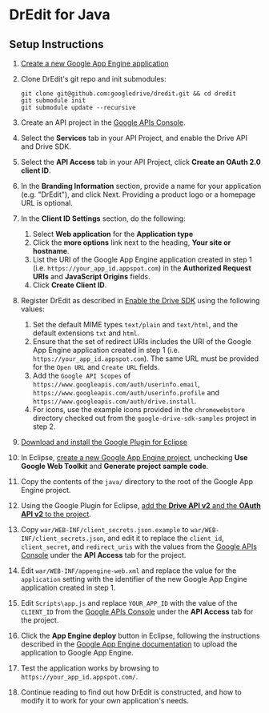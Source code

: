 # DrEdit for Java

## Setup Instructions

1. [Create a new Google App Engine application](https://appengine.google.com/)
1.  Clone DrEdit's git repo and init submodules:

        git clone git@github.com:googledrive/dredit.git && cd dredit
        git submodule init
        git submodule update --recursive
1. Create an API project in the [Google APIs Console](https://code.google.com/apis/console/).
1. Select the **Services** tab in your API Project, and enable the Drive API and Drive SDK.
1. Select the **API Access** tab in your API Project, click **Create an OAuth 2.0 client ID**.
1. In the **Branding Information** section, provide a name for your application (e.g. "DrEdit"), and click Next. Providing a product logo or a homepage URL is optional.
1. In the **Client ID Settings** section, do the following:
    1. Select **Web application** for the **Application type**
    1. Click the **more options** link next to the heading, **Your site or hostname**.
    1. List the URI of the Google App Engine application created in step 1 (i.e. `https://your_app_id.appspot.com`) in the **Authorized Request URIs** and **JavaScript Origins** fields.
    1. Click **Create Client ID**.
1. Register DrEdit as described in [Enable the Drive SDK](https://developers.google.com/drive/enable-sdk) using the following values:
    1. Set the default MIME types `text/plain` and `text/html`, and the default extensions `txt` and `html`.
    1. Ensure that the set of redirect URIs includes the URI of the Google App Engine application created in step 1 (i.e. `https://your_app_id.appspot.com`). The same URL must be provided for the `Open URL` and `Create URL` fields.
    1. Add the `Google API Scopes` of `https://www.googleapis.com/auth/userinfo.email`, `https://www.googleapis.com/auth/userinfo.profile` and `https://www.googleapis.com/auth/drive.install`.
    1. For icons, use the example icons  provided in the `chromewebstore` directory checked out from the `google-drive-sdk-samples` project in step 2.
1. [Download and install the Google Plugin for Eclipse](https://developers.google.com//appengine/docs/java/tools/eclipse)
1. In Eclipse, [create a new Google App Engine project](https://developers.google.com//appengine/docs/java/tools/eclipse#Creating_a_Project), unchecking **Use Google Web Toolkit** and **Generate project sample code**.
1. Copy the contents of the `java/` directory to the root of the Google App Engine project.
1. Using the Google Plugin for Eclipse, [add the **Drive API v2** and the **OAuth API v2** to the project](https://developers.google.com//appengine/docs/java/tools/eclipse).
1. Copy `war/WEB-INF/client_secrets.json.example` to `war/WEB-INF/client_secrets.json`, and edit it to replace the `client_id`, `client_secret`, and `redirect_uris` with the values from the [Google APIs Console](https://code.google.com/apis/console/) under the **API Access** tab for the project.
1. Edit `war/WEB-INF/appengine-web.xml` and replace the value for the `application` setting with the identifier of the new Google App Engine application created in step 1.
1. Edit `Scripts\app.js` and replace `YOUR_APP_ID` with the value of the `CLIENT_ID` from the [Google APIs Console](https://code.google.com/apis/console/) under the **API Access** tab for the project.
1. Click the **App Engine deploy** button in Eclipse, following the instructions described in the [Google App Engine documentation](/appengine/docs/java/tools/eclipse#Uploading_to_Google_App_Engine) to upload the application to Google App Engine.
1. Test the application works by browsing to `https://your_app_id.appspot.com/`.
1. Continue reading to find out how DrEdit is constructed, and how to modify it to work for your own application's needs.